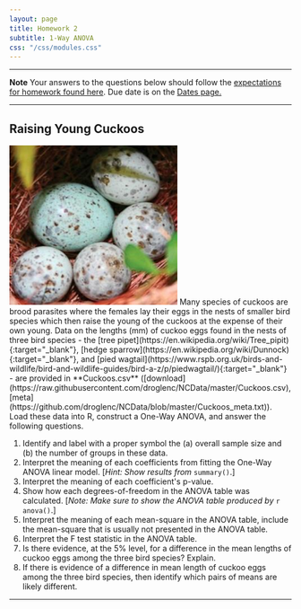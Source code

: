 ```yaml
---
layout: page
title: Homework 2
subtitle: 1-Way ANOVA
css: "/css/modules.css"
---
```


----

<div class="alert alert-warning">
  <strong>Note</strong> Your answers to the questions below should follow the <a href="../../resources/hwformat" target="_blank">expectations for homework found here</a>. Due date is on the <a href="../../resources/Dates-Current" target="_blank">Dates page.</a>
</div>

----

## Raising Young Cuckoos
<img src="../zimgs/cuckoo-eggs.jpg" alt="Cuckoo Eggs" class="img-right">
Many species of cuckoos are brood parasites where the females lay their eggs in the nests of smaller bird species which then raise the young of the cuckoos at the expense of their own young.  Data on the lengths (mm) of cuckoo eggs found in the nests of three bird species - the [tree pipet](https://en.wikipedia.org/wiki/Tree_pipit){:target="_blank"}, [hedge sparrow](https://en.wikipedia.org/wiki/Dunnock){:target="_blank"}, and [pied wagtail](https://www.rspb.org.uk/birds-and-wildlife/bird-and-wildlife-guides/bird-a-z/p/piedwagtail/){:target="_blank"} - are provided in **Cuckoos.csv** ([download](https://raw.githubusercontent.com/droglenc/NCData/master/Cuckoos.csv), [meta](https://github.com/droglenc/NCData/blob/master/Cuckoos_meta.txt)). Load these data into R, construct a One-Way ANOVA, and answer the following questions.

1. Identify and label with a proper symbol the (a) overall sample size and (b) the number of groups in these data.
1. Interpret the meaning of each coefficients from fitting the One-Way ANOVA linear model. [*Hint: Show results from* `summary()`.]
1. Interpret the meaning of each coefficient's p-value.
1. Show how each degrees-of-freedom in the ANOVA table was calculated. [*Note: Make sure to show the ANOVA table produced by* `r anova()`.]
1. Interpret the meaning of each mean-square in the ANOVA table, include the mean-square that is usually not presented in the ANOVA table.
1. Interpret the F test statistic in the ANOVA table.
1. Is there evidence, at the 5% level, for a difference in the mean lengths of cuckoo eggs among the three bird species?  Explain.
1. If there is evidence of a difference in mean length of cuckoo eggs among the three bird species, then identify which pairs of means are likely different.

----
